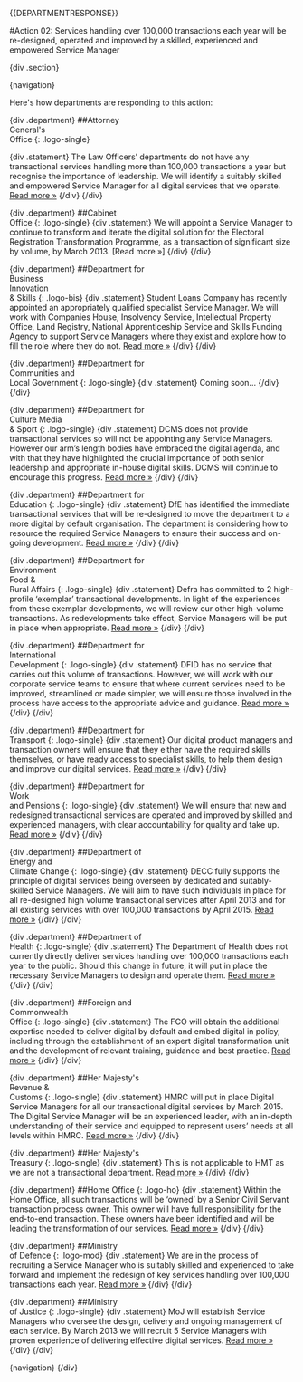 {{DEPARTMENTRESPONSE}}

#Action 02: Services handling over 100,000 transactions each year will be re-designed, operated and improved by a skilled, experienced and empowered Service Manager

{div .section}

{navigation}

Here's how departments are responding to this action:

{div .department}
##Attorney <br> General's <br> Office
{: .logo-single}

{div .statement}
The Law Officers’ departments do not have any transactional services handling more than 100,000 transactions a year but recognise the importance of leadership. We will identify a suitably skilled and empowered Service Manager for all digital services that we operate. [Read more »](https://www.gov.uk/government/publications/law-officers-departments-digital-strategy)
{/div}
{/div}

{div .department}
##Cabinet<br>Office
{: .logo-single}
{div .statement}
We will appoint a Service Manager to continue to transform and iterate the digital solution for the Electoral Registration Transformation Programme, as a transaction of significant size by volume, by March 2013. [Read more »]
{/div}
{/div}

{div .department}
##Department for<br>Business<br>Innovation<br>& Skills
{: .logo-bis}
{div .statement}
Student Loans Company has recently appointed an appropriately qualified specialist Service Manager. We will work with Companies House, Insolvency Service, Intellectual Property Office, Land Registry, National Apprenticeship Service and Skills Funding Agency to support Service Managers where they exist and explore how to fill the role where they do not. [Read more »](http://discuss.bis.gov.uk/digitalstrategy)
{/div}
{/div}

{div .department}
##Department for<br>Communities and<br>Local Government
{: .logo-single}
{div .statement}
Coming soon...
{/div}
{/div}

{div .department}
##Department for<br>Culture Media<br>& Sport
{: .logo-single}
{div .statement}
DCMS does not provide transactional services so will not be appointing any Service Managers. However our arm’s length bodies have embraced the digital agenda, and with that they have highlighted the crucial importance of both senior leadership and appropriate in-house digital skills. DCMS will continue to encourage this progress. [Read more »](http://www.dcms.gov.uk/publications/9586.aspx)
{/div}
{/div}


{div .department}
##Department for<br>Education
{: .logo-single}
{div .statement}
DfE has identified the immediate transactional services that will be re-designed to move the department to a more digital by default organisation. The department is considering how to resource the required Service Managers to ensure their success and on-going development. [Read more »](http://www.education.gov.uk/digitalstrategy)
{/div}
{/div}

{div .department}
##Department for<br>Environment<br>Food &<br>Rural Affairs
{: .logo-single}
{div .statement}
Defra has committed to 2 high-profile ‘exemplar’ transactional developments. In light of the experiences from these exemplar developments, we will review our other high-volume transactions. As redevelopments take effect, Service Managers will be put in place when appropriate. [Read more »](http://www.defra.gov.uk/publications/2012/12/20/pb13863-digital-strategy-2012/)
{/div}
{/div}

{div .department}
##Department for<br>International<br>Development
{: .logo-single}
{div .statement}
DFID has no service that carries out this volume of transactions. However, we will work with our corporate service teams to ensure that where current services need to be improved, streamlined or made simpler, we will ensure those involved in the process have access to the appropriate advice and guidance. [Read more »](http://www.dfid.gov.uk/about-us/How-we-measure-progress/dfid-digital-strategy/)
{/div}
{/div}

{div .department}
##Department for<br>Transport
{: .logo-single}
{div .statement}
Our digital product managers and transaction owners will ensure that they either have the required skills themselves, or have ready access to specialist skills, to help them design and improve our digital services. [Read more »](https://www.gov.uk/government/publications/department-for-transport-digital-strategy)
{/div}
{/div}

{div .department}
##Department for<br>Work<br>and Pensions
{: .logo-single}
{div .statement}
We will ensure that new and redesigned transactional services are operated and improved by skilled and experienced managers, with clear accountability for quality and take up. [Read more »](http://www.dwp.gov.uk/publications/corporate-publications/digital-strategy.shtml)
{/div}
{/div}

{div .department}
##Department of<br>Energy and<br>Climate Change
{: .logo-single}
{div .statement}
DECC fully supports the principle of digital services being overseen by dedicated and suitably-skilled Service Managers. We will aim to have such individuals in place for all re-designed high volume transactional services after April 2013 and for all existing services with over 100,000 transactions by April 2015. [Read more »](http://www.decc.gov.uk/en/content/cms/about/our_goals/our_goals.aspx#dds)
{/div}
{/div}


{div .department}
##Department of<br>Health
{: .logo-single}
{div .statement}
The Department of Health does not currently directly deliver services handling over 100,000 transactions each year to the public. Should this change in future, it will put in place the necessary Service Managers to design and operate them. [Read more »](http://digitalhealth.dh.gov.uk/digital-strategy)
{/div}
{/div}

{div .department}
##Foreign and<br>Commonwealth<br>Office
{: .logo-single}
{div .statement}
The FCO will obtain the additional expertise needed to deliver digital by default and embed digital in policy, including through the establishment of an expert digital transformation unit and the development of relevant training, guidance and best practice. [Read more »](https://www.gov.uk/government/publications/the-fco-digital-strategy)
{/div}
{/div}

{div .department}
##Her Majesty's<br>Revenue &<br>Customs
{: .logo-single}
{div .statement}
HMRC will put in place Digital Service Managers for all our transactional digital services by March 2015. The Digital Service Manager will be an experienced leader, with an in-depth understanding of their service and equipped to represent users’ needs at all levels within HMRC. [Read more »](http://www.hmrc.gov.uk/about/2012-digital-strategy.pdf)
{/div}
{/div}

{div .department}
##Her Majesty's<br>Treasury
{: .logo-single}
{div .statement}
This is not applicable to HMT as we are not a transactional department. [Read more »](http://www.hm-treasury.gov.uk/digital_strategy)
{/div}
{/div}

{div .department}
##Home Office
{: .logo-ho}
{div .statement}
Within the Home Office, all such transactions will be ‘owned’ by a Senior Civil Servant transaction process owner. This owner will have full responsibility for the end-to-end transaction. These owners have been identified and will be leading the transformation of our services. [Read more »](http://www.homeoffice.gov.uk/publications/about-us/corporate-publications/ho-digital-strategy/)
{/div}
{/div}

{div .department}
##Ministry<br>of Defence
{: .logo-mod}
{div .statement}
We are in the process of recruiting a Service Manager who is suitably skilled and experienced to take forward and implement the redesign of key services handling over 100,000 transactions each year. [Read more »](https://www.gov.uk/government/publications/digital-in-defence)
{/div}
{/div}

{div .department}
##Ministry<br>of Justice
{: .logo-single}
{div .statement}
MoJ will establish Service Managers who oversee the design, delivery and ongoing management of each service. By March 2013 we will recruit 5 Service Managers with proven experience of delivering effective digital services. [Read more »](http://open.justice.gov.uk/digital-strategy/#theme-01-transforming-our-services)
{/div}
{/div}

{navigation}
{/div}



